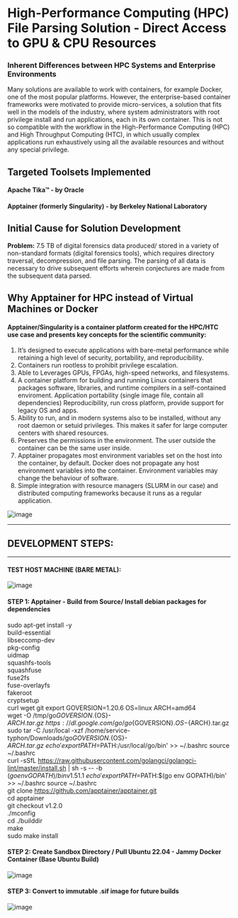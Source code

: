 # High-Performance Computing (HPC) File Parsing Solution - Direct Access to GPU & CPU Resources
### Inherent Differences between HPC Systems and Enterprise Environments
Many solutions are available to work with containers, for example Docker, one of the most popular platforms. However, the enterprise-based container frameworks were motivated to provide micro-services, a solution that fits well in the models of the industry, where system administrators with root privilege install and run applications, each in its own container. This is not so compatible with the workflow in the High-Performance Computing (HPC) and High Throughput Computing (HTC), in which usually complex applications run exhaustively using all the available resources and without any special privilege.

## Targeted Toolsets Implemented
#### Apache Tika™ - by Oracle
#### Apptainer (formerly Singularity) - by Berkeley National Laboratory

## Initial Cause for Solution Development
**Problem:** 7.5 TB of digital forensics data produced/ stored in a variety of non-standard formats (digital forensics tools), which requires directory traversal, decompression, and file parsing. The parsing of all data is necessary to drive subsequent efforts wherein conjectures are made from the subsequent data parsed. 

## Why Apptainer for HPC instead of Virtual Machines or Docker
#### Apptainer/Singularity is a container platform created for the HPC/HTC use case and presents key concepts for the scientific community:
1. It’s designed to execute applications with bare-metal performance while retaining a high level of security, portability, and reproducibility.
2. Containers run rootless to prohibit privilege escalation.
3. Able to Leverages GPUs, FPGAs, high-speed networks, and filesystems.
4. A container platform for building and running Linux containers that packages software, libraries, and runtime compilers in a self-contained enviroment. Application portability (single image file, contain all dependencies) Reproducibility, run cross platform, provide support for legacy OS and apps.
5. Ability to run, and in modern systems also to be installed, without any root daemon or setuid privileges. This makes it safer for large computer centers with shared resources.
6. Preserves the permissions in the environment. The user outside the container can be the same user inside.
7. Apptainer propagates most environment variables set on the host into the container, by default. Docker does not propagate any host environment variables into the container. Environment variables may change the behaviour of software.  
8. Simple integration with resource managers (SLURM in our case) and distributed computing frameworks because it runs as a regular application. 

![image](https://github.com/alexander-labarge/hpc-tika-build/assets/103531175/945a382c-3488-4c65-a743-44f0a704c7a5)

_______________________________________________________________________
## DEVELOPMENT STEPS:
_______________________________________________________________________

#### TEST HOST MACHINE (BARE METAL):
![image](https://github.com/alexander-labarge/hpc-tika-build/assets/103531175/0c14fa9e-2508-4c80-9883-f016eb70484f)

#### STEP 1: Apptainer - Build from Source/ Install debian packages for dependencies
sudo apt-get install -y \
    build-essential \
    libseccomp-dev \
    pkg-config \
    uidmap \
    squashfs-tools \
    squashfuse \
    fuse2fs \
    fuse-overlayfs \
    fakeroot \
    cryptsetup \
    curl wget git
export GOVERSION=1.20.6 OS=linux ARCH=amd64 \
wget -O /tmp/go${GOVERSION}.${OS}-${ARCH}.tar.gz \
  https://dl.google.com/go/go${GOVERSION}.${OS}-${ARCH}.tar.gz \
sudo tar -C /usr/local -xzf /home/service-typhon/Downloads/go${GOVERSION}.${OS}-${ARCH}.tar.gz \
echo 'export PATH=$PATH:/usr/local/go/bin' >> ~/.bashrc
source ~/.bashrc \
curl -sSfL https://raw.githubusercontent.com/golangci/golangci-lint/master/install.sh | sh -s -- -b $(go env GOPATH)/bin v1.51.1 \
echo 'export PATH=$PATH:$(go env GOPATH)/bin' >> ~/.bashrc
source ~/.bashrc \
git clone https://github.com/apptainer/apptainer.git \
cd apptainer \
git checkout v1.2.0 \
./mconfig \
cd ./builddir \
make \
sudo make install

#### STEP 2: Create Sandbox Directory / Pull Ubuntu 22.04 - Jammy Docker Container (Base Ubuntu Build)
![image](https://github.com/alexander-labarge/hpc-tika-build/assets/103531175/7aaf3e7e-cb74-40d1-9971-24808b0885f8)

#### STEP 3: Convert to immutable .sif image for future builds
![image](https://github.com/alexander-labarge/hpc-tika-build/assets/103531175/793b1c4a-72dd-462f-8e4e-6d0da254affc)

